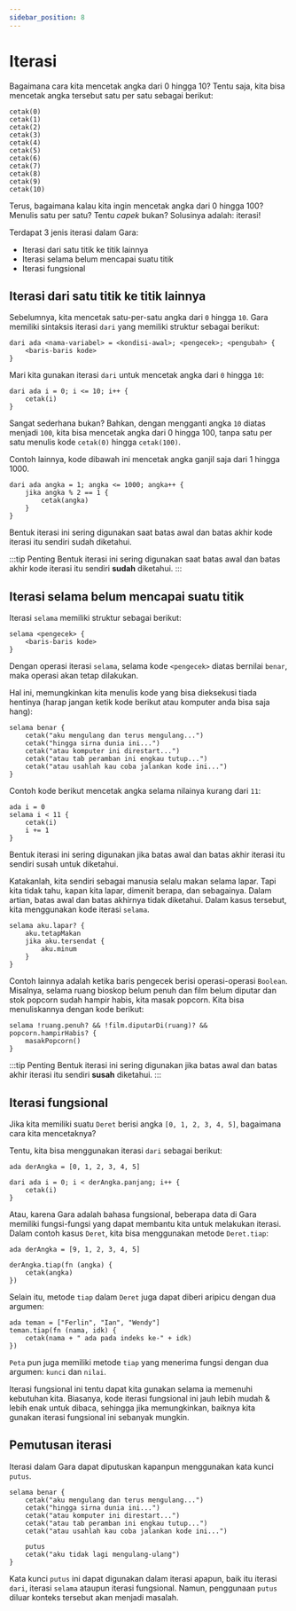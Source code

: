 ```yaml
---
sidebar_position: 8
---
```


# Iterasi

Bagaimana cara kita mencetak angka dari 0 hingga 10? Tentu saja, kita bisa mencetak angka tersebut satu per satu sebagai berikut:

```gara
cetak(0)
cetak(1)
cetak(2)
cetak(3)
cetak(4)
cetak(5)
cetak(6)
cetak(7)
cetak(8)
cetak(9)
cetak(10)
```

Terus, bagaimana kalau kita ingin mencetak angka dari 0 hingga 100? Menulis satu per satu? Tentu _capek_ bukan? Solusinya adalah: iterasi!

Terdapat 3 jenis iterasi dalam Gara:

- Iterasi dari satu titik ke titik lainnya
- Iterasi selama belum mencapai suatu titik
- Iterasi fungsional

## Iterasi dari satu titik ke titik lainnya

Sebelumnya, kita mencetak satu-per-satu angka dari `0` hingga `10`. Gara memiliki sintaksis iterasi `dari` yang memiliki struktur sebagai berikut:

```
dari ada <nama-variabel> = <kondisi-awal>; <pengecek>; <pengubah> {
    <baris-baris kode>
}
```

Mari kita gunakan iterasi `dari` untuk mencetak angka dari `0` hingga `10`:

```gara
dari ada i = 0; i <= 10; i++ {
    cetak(i)
}
```

Sangat sederhana bukan? Bahkan, dengan mengganti angka `10` diatas menjadi `100`, kita bisa mencetak angka dari 0 hingga 100, tanpa satu per satu menulis kode `cetak(0)` hingga `cetak(100)`.

Contoh lainnya, kode dibawah ini mencetak angka ganjil saja dari 1 hingga 1000.

```gara
dari ada angka = 1; angka <= 1000; angka++ {
    jika angka % 2 == 1 {
        cetak(angka)
    }
}
```

Bentuk iterasi ini sering digunakan saat batas awal dan batas akhir kode iterasi itu sendiri sudah diketahui.

:::tip Penting
Bentuk iterasi ini sering digunakan saat batas awal dan batas akhir kode iterasi itu sendiri **sudah** diketahui.
:::

## Iterasi selama belum mencapai suatu titik

Iterasi `selama` memiliki struktur sebagai berikut:

```
selama <pengecek> {
    <baris-baris kode>
}
```

Dengan operasi iterasi `selama`, selama kode `<pengecek>` diatas bernilai `benar`, maka operasi akan tetap dilakukan.

Hal ini, memungkinkan kita menulis kode yang bisa dieksekusi tiada hentinya (harap jangan ketik kode berikut atau komputer anda bisa saja hang):

```gara
selama benar {
    cetak("aku mengulang dan terus mengulang...")
    cetak("hingga sirna dunia ini...")
    cetak("atau komputer ini direstart...")
    cetak("atau tab peramban ini engkau tutup...")
    cetak("atau usahlah kau coba jalankan kode ini...")
}
```

Contoh kode berikut mencetak angka selama nilainya kurang dari `11`:

```gara
ada i = 0
selama i < 11 {
    cetak(i)
    i += 1
}
```

Bentuk iterasi ini sering digunakan jika batas awal dan batas akhir iterasi itu sendiri susah untuk diketahui.

Katakanlah, kita sendiri sebagai manusia selalu makan selama lapar. Tapi kita tidak tahu, kapan kita lapar, dimenit berapa, dan sebagainya. Dalam artian, batas awal dan batas akhirnya tidak diketahui. Dalam kasus tersebut, kita menggunakan kode iterasi `selama`.

```gara
selama aku.lapar? {
    aku.tetapMakan
    jika aku.tersendat {
        aku.minum
    }
}
```

Contoh lainnya adalah ketika baris pengecek berisi operasi-operasi `Boolean`. Misalnya, selama ruang bioskop belum penuh dan film belum diputar dan stok popcorn sudah hampir habis, kita masak popcorn. Kita bisa menuliskannya dengan kode berikut:

```gara
selama !ruang.penuh? && !film.diputarDi(ruang)? && popcorn.hampirHabis? {
    masakPopcorn()
}
```

:::tip Penting
Bentuk iterasi ini sering digunakan jika batas awal dan batas akhir iterasi itu sendiri **susah** diketahui.
:::

## Iterasi fungsional

Jika kita memiliki suatu `Deret` berisi angka `[0, 1, 2, 3, 4, 5]`, bagaimana cara kita mencetaknya?

Tentu, kita bisa menggunakan iterasi `dari` sebagai berikut:

```gara
ada derAngka = [0, 1, 2, 3, 4, 5]

dari ada i = 0; i < derAngka.panjang; i++ {
    cetak(i)
}
```

Atau, karena Gara adalah bahasa fungsional, beberapa data di Gara memiliki fungsi-fungsi yang dapat membantu kita untuk melakukan iterasi. Dalam contoh kasus `Deret`, kita bisa menggunakan metode `Deret.tiap`:

```gara
ada derAngka = [9, 1, 2, 3, 4, 5]

derAngka.tiap(fn (angka) {
    cetak(angka)
})
```

Selain itu, metode `tiap` dalam `Deret` juga dapat diberi aripicu dengan dua argumen:

```gara
ada teman = ["Ferlin", "Ian", "Wendy"]
teman.tiap(fn (nama, idk) {
    cetak(nama + " ada pada indeks ke-" + idk)
})
```

`Peta` pun juga memiliki metode `tiap` yang menerima fungsi dengan dua argumen: `kunci` dan `nilai`.

Iterasi fungsional ini tentu dapat kita gunakan selama ia memenuhi kebutuhan kita. Biasanya, kode iterasi fungsional ini jauh lebih mudah & lebih enak untuk dibaca, sehingga jika memungkinkan, baiknya kita gunakan iterasi fungsional ini sebanyak mungkin.

## Pemutusan iterasi

Iterasi dalam Gara dapat diputuskan kapanpun menggunakan kata kunci `putus`.

```gara
selama benar {
    cetak("aku mengulang dan terus mengulang...")
    cetak("hingga sirna dunia ini...")
    cetak("atau komputer ini direstart...")
    cetak("atau tab peramban ini engkau tutup...")
    cetak("atau usahlah kau coba jalankan kode ini...")

    putus
    cetak("aku tidak lagi mengulang-ulang")
}
```

Kata kunci `putus` ini dapat digunakan dalam iterasi apapun, baik itu iterasi `dari`, iterasi `selama` ataupun iterasi fungsional. Namun, penggunaan `putus` diluar konteks tersebut akan menjadi masalah.
